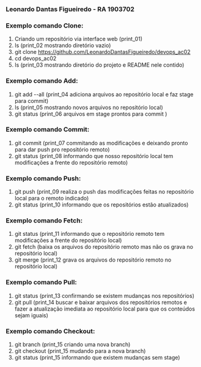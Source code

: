 ### Leonardo Dantas Figueiredo - RA 1903702

### Exemplo comando Clone:
1. Criando um repositório via interface web (print_01)
2. ls (print_02 mostrando diretório vazio)
3. git clone https://github.com/LeonardoDantasFigueiredo/devops_ac02
4. cd devops_ac02
5. ls (print_03 mostrando diretório do projeto e README nele contido)

### Exemplo comando Add:

1. git add --all (print_04 adiciona arquivos ao repositório local e faz stage para commit)
2. ls (print_05 mostrando novos arquivos no repositório local)
3. git status (print_06 arquivos em stage prontos para commit )

### Exemplo comando Commit:

1. git commit (print_07 commitando as modificações e deixando pronto para dar push pro repositório remoto)
2. git status (print_08 informando que nosso repositório local tem modificações a frente do repositório remoto)

### Exemplo comando Push:

1. git push (print_09 realiza o push das modificações feitas no repositório local para o remoto indicado)
2. git status (print_10 informando que os repositórios estão atualizados)

### Exemplo comando Fetch:
1. git status (print_11 informando que o repositório remoto tem modificações a frente do repositório local)
2. git fetch (baixa os arquivos do repositório remoto mas não os grava no repositório local)
3. git merge (print_12 grava os arquivos do repositório remoto no repositório local)

### Exemplo comando Pull:

1. git status (print_13 confirmando se existem mudanças nos repositórios)
2. git pull (print_14 buscar e baixar arquivos dos repositórios remotos e fazer a atualização imediata ao repositório local para que os conteúdos sejam iguais)

### Exemplo comando Checkout:

1. git branch (print_15 criando uma nova branch)
2. git checkout (print_15 mudando para a nova branch)
3. git status (print_15 informando que existem mudanças sem stage)